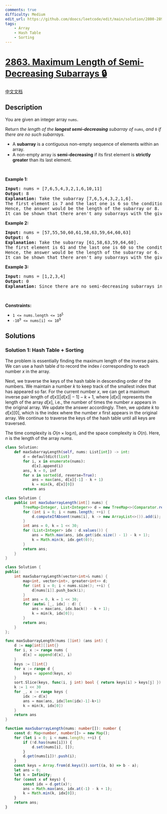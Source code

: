 ```yaml
---
comments: true
difficulty: Medium
edit_url: https://github.com/doocs/leetcode/edit/main/solution/2800-2899/2863.Maximum%20Length%20of%20Semi-Decreasing%20Subarrays/README_EN.md
tags:
    - Array
    - Hash Table
    - Sorting
---
```


<!-- problem:start -->

# [2863. Maximum Length of Semi-Decreasing Subarrays 🔒](https://leetcode.com/problems/maximum-length-of-semi-decreasing-subarrays)

[中文文档](/solution/2800-2899/2863.Maximum%20Length%20of%20Semi-Decreasing%20Subarrays/README.md)

## Description

<p>You are given an integer array <code>nums</code>.</p>

<p>Return <em>the length of the <strong>longest semi-decreasing</strong> subarray of </em><code>nums</code><em>, and </em><code>0</code><em> if there are no such subarrays.</em></p>

<ul>
	<li>A <b>subarray</b> is a contiguous non-empty sequence of elements within an array.</li>
	<li>A non-empty array is <strong>semi-decreasing</strong> if its first element is <strong>strictly greater</strong> than its last element.</li>
</ul>

<p>&nbsp;</p>
<p><strong class="example">Example 1:</strong></p>

<pre>
<strong>Input:</strong> nums = [7,6,5,4,3,2,1,6,10,11]
<strong>Output:</strong> 8
<strong>Explanation:</strong> Take the subarray [7,6,5,4,3,2,1,6].
The first element is 7 and the last one is 6 so the condition is met.
Hence, the answer would be the length of the subarray or 8.
It can be shown that there aren&#39;t any subarrays with the given condition with a length greater than 8.
</pre>

<p><strong class="example">Example 2:</strong></p>

<pre>
<strong>Input:</strong> nums = [57,55,50,60,61,58,63,59,64,60,63]
<strong>Output:</strong> 6
<strong>Explanation:</strong> Take the subarray [61,58,63,59,64,60].
The first element is 61 and the last one is 60 so the condition is met.
Hence, the answer would be the length of the subarray or 6.
It can be shown that there aren&#39;t any subarrays with the given condition with a length greater than 6.
</pre>

<p><strong class="example">Example 3:</strong></p>

<pre>
<strong>Input:</strong> nums = [1,2,3,4]
<strong>Output:</strong> 0
<strong>Explanation:</strong> Since there are no semi-decreasing subarrays in the given array, the answer is 0.
</pre>

<p>&nbsp;</p>
<p><strong>Constraints:</strong></p>

<ul>
	<li><code>1 &lt;= nums.length &lt;= 10<sup>5</sup></code></li>
	<li><code>-10<sup>9</sup> &lt;= nums[i] &lt;= 10<sup>9</sup></code></li>
</ul>

## Solutions

<!-- solution:start -->

### Solution 1: Hash Table + Sorting

The problem is essentially finding the maximum length of the inverse pairs. We can use a hash table $d$ to record the index $i$ corresponding to each number $x$ in the array.

Next, we traverse the keys of the hash table in descending order of the numbers. We maintain a number $k$ to keep track of the smallest index that has appeared so far. For the current number $x$, we can get a maximum inverse pair length of $d[x][|d[x]|-1]-k + 1$, where $|d[x]|$ represents the length of the array $d[x]$, i.e., the number of times the number $x$ appears in the original array. We update the answer accordingly. Then, we update $k$ to $d[x][0]$, which is the index where the number $x$ first appears in the original array. We continue to traverse the keys of the hash table until all keys are traversed.

The time complexity is $O(n \times \log n)$, and the space complexity is $O(n)$. Here, $n$ is the length of the array $nums$.

<!-- tabs:start -->

```python
class Solution:
    def maxSubarrayLength(self, nums: List[int]) -> int:
        d = defaultdict(list)
        for i, x in enumerate(nums):
            d[x].append(i)
        ans, k = 0, inf
        for x in sorted(d, reverse=True):
            ans = max(ans, d[x][-1] - k + 1)
            k = min(k, d[x][0])
        return ans
```

```java
class Solution {
    public int maxSubarrayLength(int[] nums) {
        TreeMap<Integer, List<Integer>> d = new TreeMap<>(Comparator.reverseOrder());
        for (int i = 0; i < nums.length; ++i) {
            d.computeIfAbsent(nums[i], k -> new ArrayList<>()).add(i);
        }
        int ans = 0, k = 1 << 30;
        for (List<Integer> idx : d.values()) {
            ans = Math.max(ans, idx.get(idx.size() - 1) - k + 1);
            k = Math.min(k, idx.get(0));
        }
        return ans;
    }
}
```

```cpp
class Solution {
public:
    int maxSubarrayLength(vector<int>& nums) {
        map<int, vector<int>, greater<int>> d;
        for (int i = 0; i < nums.size(); ++i) {
            d[nums[i]].push_back(i);
        }
        int ans = 0, k = 1 << 30;
        for (auto& [_, idx] : d) {
            ans = max(ans, idx.back() - k + 1);
            k = min(k, idx[0]);
        }
        return ans;
    }
};
```

```go
func maxSubarrayLength(nums []int) (ans int) {
	d := map[int][]int{}
	for i, x := range nums {
		d[x] = append(d[x], i)
	}
	keys := []int{}
	for x := range d {
		keys = append(keys, x)
	}
	sort.Slice(keys, func(i, j int) bool { return keys[i] > keys[j] })
	k := 1 << 30
	for _, x := range keys {
		idx := d[x]
		ans = max(ans, idx[len(idx)-1]-k+1)
		k = min(k, idx[0])
	}
	return ans
}
```

```ts
function maxSubarrayLength(nums: number[]): number {
    const d: Map<number, number[]> = new Map();
    for (let i = 0; i < nums.length; ++i) {
        if (!d.has(nums[i])) {
            d.set(nums[i], []);
        }
        d.get(nums[i])!.push(i);
    }
    const keys = Array.from(d.keys()).sort((a, b) => b - a);
    let ans = 0;
    let k = Infinity;
    for (const x of keys) {
        const idx = d.get(x)!;
        ans = Math.max(ans, idx.at(-1) - k + 1);
        k = Math.min(k, idx[0]);
    }
    return ans;
}
```

<!-- tabs:end -->

<!-- solution:end -->

<!-- problem:end -->
